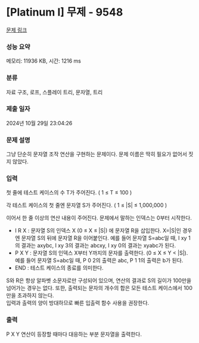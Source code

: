 # [Platinum I] 무제 - 9548 

[문제 링크](https://www.acmicpc.net/problem/9548) 

### 성능 요약

메모리: 11936 KB, 시간: 1216 ms

### 분류

자료 구조, 로프, 스플레이 트리, 문자열, 트리

### 제출 일자

2024년 10월 29일 23:04:26

### 문제 설명

<p>그냥 단순히 문자열 조작 연산을 구현하는 문제이다. 문제 이름은 딱히 필요가 없어서 짓지 않았다.</p>

### 입력 

 <p>첫 줄에 테스트 케이스의 수 T가 주어진다. ( 1 ≤ T ≤ 100 )</p>

<p>각 테스트 케이스의 첫 줄엔 문자열 S가 주어진다. ( 1 ≤ |S| ≤ 1,000,000 )</p>

<p>이어서 한 줄 이상의 연산 내용이 주어진다. 문제에서 말하는 인덱스는 0부터 시작한다.</p>

<ul>
	<li>I R X : 문자열 S의 인덱스 X (0 ≤ X ≤ |S|) 에 문자열 R을 삽입한다. X=|S|인 경우엔 문자열 S의 뒤에 문자열 R을 이어붙인다. 예를 들어 문자열 S=abc일 때, I xy 1의 결과는 axybc, I xy 3의 결과는 abcxy, I xy 0의 결과는 xyabc가 된다.</li>
	<li>P X Y : 문자열 S의 인덱스 X부터 Y까지의 문자를 출력한다. (0 ≤ X ≤ Y < |S|). 예를 들어 문자열 S=abc일 때, P 0 2의 출력은 abc, P 1 1의 출력은 b가 된다.</li>
	<li>END : 테스트 케이스의 종료를 의미한다.</li>
</ul>

<div>S와 R은 항상 알파벳 소문자로만 구성되어 있으며, 연산의 결과로 S의 길이가 100만을 넘어가는 경우는 없다. 또한, 출력되는 문자의 개수의 합은 모든 테스트 케이스에서 100만을 초과하지 않는다.</div>

<div> </div>

<div>입력과 출력의 양이 방대하므로 빠른 입출력 함수 사용을 권장한다.</div>

### 출력 

 <p>P X Y 연산이 등장할 때마다 대응하는 부분 문자열을 출력한다.</p>

